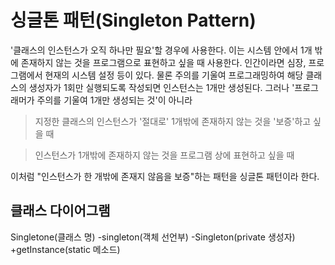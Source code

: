 # 싱글톤 패턴(Singleton Pattern)

'클래스의 인스턴스가 오직 하나만 필요'할 경우에 사용한다.
이는 시스템 안에서 1개 밖에 존재하지 않는 것을 프로그램으로 표현하고 싶을 때 사용한다.
인간이라면 심장, 프로그램에서 현재의 시스템 설정 등이 있다.
물론 주의를 기울여 프로그래밍하여 해당 클래스의 생성자가 1회만 실행되도록 작성되면 인스턴스는 1개만 생성된다.
그러나 '프로그래머가 주의를 기울여 1개만 생성되는 것'이 아니라

> 지정한 클래스의 인스턴스가 '절대로' 1개밖에 존재하지 않는 것을 '보증'하고 싶을 때

> 인스턴스가 1개밖에 존재하지 않는 것을 프로그램 상에 표현하고 싶을 때

이처럼 "인스턴스가 한 개밖에 존재지 않음을 보증"하는 패턴을 싱글톤 패턴이라 한다.

## 클래스 다이어그램
Singletone(클래스 명)
-singleton(객체 선언부)
-Singleton(private 생성자)
+getInstance(static 메소드)

